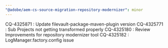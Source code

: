 ```yaml
---
"@adobe/aem-cs-source-migration-repository-modernizer": minor
---
```


CQ-4325871 : Update filevault-package-maven-plugin version
CQ-4325771 : Sub Projects not getting transformed properly
CQ-4325180 : Review Improvements for repository modernizer tool
CQ-4325182 : LogManager.factory.config issue